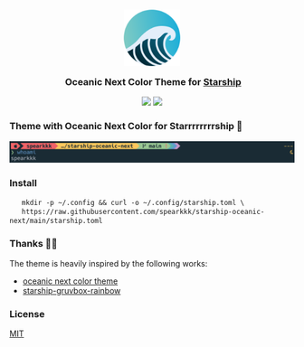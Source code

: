 <h3 align="center">
	<img src="https://raw.githubusercontent.com/KostyaSafonov/DeepOceanTheme/9538800cfb8fb8a869eb966eb015d2929d0a6e5d/META-INF/pluginIcon.svg" width="100" alt="Logo"/><br/>
	<img src="https://raw.githubusercontent.com/catppuccin/catppuccin/main/assets/misc/transparent.png" height="30" width="0px"/>
	Oceanic Next Color Theme for <a href="https://starship.rs">Starship</a>
</h3>
<p align="center">
	<a href="https://github.com/spearkkk/starship-oceanic-next/stargazers"><img src="https://img.shields.io/github/stars/spearkkk/starship-oceanic-next?colorA=1B2B34&colorB=EC5f67&style=for-the-badge"></a>
	<a href="https://github.com/spearkkk/starship-oceanic-next/contributors"><img src="https://img.shields.io/github/contributors/spearkkk/starship-oceanic-next?colorA=1B2B34&colorB=F99157&style=for-the-badge"></a>
</p>

### Theme with Oceanic Next Color for Starrrrrrrrship 🎨
![oceanic-next_color_theme_starship.png](./oceanic-next_color_theme_starship.png)

### Install
```shell
   mkdir -p ~/.config && curl -o ~/.config/starship.toml \
   https://raw.githubusercontent.com/spearkkk/starship-oceanic-next/main/starship.toml
```

### Thanks 🫰🏼

The theme is heavily inspired by the following works:

- [oceanic next color theme](https://github.com/voronianski/oceanic-next-color-scheme)
- [starship-gruvbox-rainbow](https://github.com/fang2hou/starship-gruvbox-rainbow)

### License

[MIT](LICENSE)


